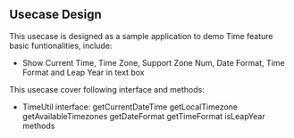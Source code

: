 ## Usecase Design

This usecase is designed as a sample application to demo Time feature basic funtionalities, include:

* Show Current Time, Time Zone, Support Zone Num, Date Format, Time Format and Leap Year in text box

This usecase cover following interface and methods:

* TimeUtil interface: getCurrentDateTime getLocalTimezone getAvailableTimezones getDateFormat getTimeFormat isLeapYear methods
